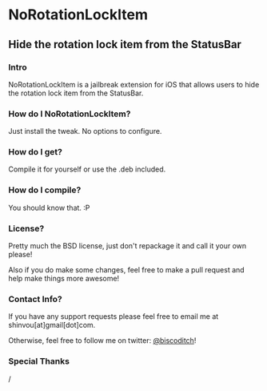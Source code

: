 # NoRotationLockItem
## Hide the rotation lock item from the StatusBar

### Intro
NoRotationLockItem is a jailbreak extension for iOS that allows users to hide the rotation lock item from the StatusBar.

### How do I NoRotationLockItem?
Just install the tweak. No options to configure.

### How do I get?
Compile it for yourself or use the .deb included.

### How do I compile?
You should know that. :P

### License?
Pretty much the BSD license, just don't repackage it and call it your own please!

Also if you do make some changes, feel free to make a pull request and help make things more awesome!

### Contact Info?
If you have any support requests please feel free to email me at shinvou[at]gmail[dot]com.

Otherwise, feel free to follow me on twitter: [@biscoditch](https:///www.twitter.com/biscoditch)!

### Special Thanks
/